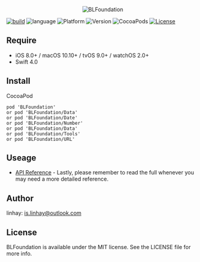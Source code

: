 <p align="center">
<img src="https://raw.githubusercontent.com/linhay/BLFoundation/master/Screenshot/logo.png" alt="BLFoundation" title="BLFoundation"/>
</p>

[![build](https://travis-ci.org/linhay/BLFoundation.svg?branch=master)](https://travis-ci.org/BLFoundation/BLFoundation)
![language](https://img.shields.io/badge/language-swift-orange.svg)
![Platform](https://img.shields.io/cocoapods/p/BLFoundation.svg?style=flat)
![Version](https://img.shields.io/cocoapods/v/BLFoundation.svg?style=flat)
![CocoaPods](https://img.shields.io/badge/CocoaPods-supported-brightgreen.svg)
[![License](http://img.shields.io/badge/license-MIT-lightgrey.svg?style=flat)](http://mit-license.org)

## Require

- iOS 8.0+ / macOS 10.10+ / tvOS 9.0+ / watchOS 2.0+
- Swift 4.0

## Install

CocoaPod

```
pod 'BLFoundation'
or pod 'BLFoundation/Data'
or pod 'BLFoundation/Date'
or pod 'BLFoundation/Number'
or pod 'BLFoundation/Data'
or pod 'BLFoundation/Tools'
or pod 'BLFoundation/URL'
```

## Useage

- [API Reference](https://linhay.github.io/BLFoundation/index.html) - Lastly, please remember to read the full whenever you may need a more detailed reference. 

## Author

linhay: is.linhay@outlook.com

## License

BLFoundation is available under the MIT license. See the LICENSE file for more info.
